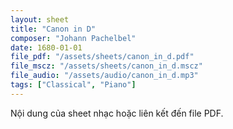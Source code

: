 ```yaml
---
layout: sheet
title: "Canon in D"
composer: "Johann Pachelbel"
date: 1680-01-01
file_pdf: "/assets/sheets/canon_in_d.pdf"
file_mscz: "/assets/sheets/canon_in_d.mscz"
file_audio: "/assets/audio/canon_in_d.mp3"
tags: ["Classical", "Piano"]
---
```

Nội dung của sheet nhạc hoặc liên kết đến file PDF.
